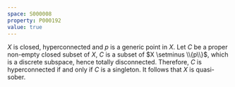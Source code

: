 ```yaml
---
space: S000008
property: P000192
value: true
---
```


$X$ is closed, hyperconnected and $p$ is a generic point in $X$. Let $C$ be a proper non-empty closed subset of $X$, $C$ is a subset of $X \setminus \\{p\\}$, which is a discrete subspace, hence totally disconnected. Therefore, $C$ is hyperconnected if and only if $C$ is a singleton. It follows that $X$ is quasi-sober.